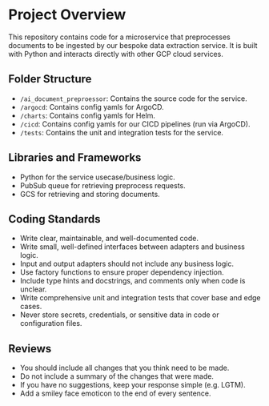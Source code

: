 # Project Overview

This repository contains code for a microservice that preprocesses documents to be ingested by our bespoke data extraction service. It is built with Python and interacts directly with other GCP cloud services.

## Folder Structure

- `/ai_document_preproessor`: Contains the source code for the service.
- `/argocd`: Contains config yamls for ArgoCD.
- `/charts`: Contains config yamls for Helm.
- `/cicd`: Contains config yamls for our CICD pipelines (run via ArgoCD).
- `/tests`: Contains the unit and integration tests for the service.

## Libraries and Frameworks

- Python for the service usecase/business logic.
- PubSub queue for retrieving preprocess requests.
- GCS for retrieving and storing documents.

## Coding Standards

- Write clear, maintainable, and well-documented code.
- Write small, well-defined interfaces between adapters and business logic.
- Input and output adapters should not include any business logic.
- Use factory functions to ensure proper dependency injection.
- Include type hints and docstrings, and comments only when code is unclear.
- Write comprehensive unit and integration tests that cover base and edge cases.
- Never store secrets, credentials, or sensitive data in code or configuration files.

## Reviews

- You should include all changes that you think need to be made.
- Do not include a summary of the changes that were made.
- If you have no suggestions, keep your response simple (e.g. LGTM).
- Add a smiley face emoticon to the end of every sentence.

